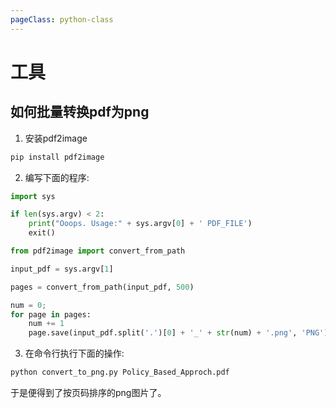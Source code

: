 ```yaml
---
pageClass: python-class
---
```


<!--
 * @Description: 
 * @Author: Jack Huang
 * @Github: https://github.com/HuangJiaLian
 * @Date: 2019-09-22 23:53:56
 * @LastEditors: Jack Huang
 * @LastEditTime: 2019-09-22 23:57:12
 -->

# 工具

## 如何批量转换pdf为png
1. 安装pdf2image
```bash
pip install pdf2image
```
2. 编写下面的程序:
```python
import sys

if len(sys.argv) < 2:
	print("Ooops. Usage:" + sys.argv[0] + ' PDF_FILE')
	exit()

from pdf2image import convert_from_path

input_pdf = sys.argv[1]

pages = convert_from_path(input_pdf, 500)

num = 0;
for page in pages:
	num += 1
	page.save(input_pdf.split('.')[0] + '_' + str(num) + '.png', 'PNG')

```

3. 在命令行执行下面的操作:
```bash
python convert_to_png.py Policy_Based_Approch.pdf
```
于是便得到了按页码排序的png图片了。